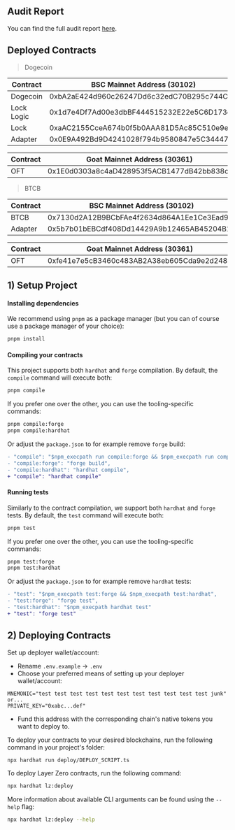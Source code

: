 ## Audit Report

You can find the full audit report [here](https://hackmd.io/@offbeatsecurity/dogelock-review).

## Deployed Contracts

> Dogecoin

| Contract   | BSC Mainnet Address (30102)                | BSC Testnet Address (40102)                |
| ---------- | ------------------------------------------ | ------------------------------------------ |
| Dogecoin   | 0xbA2aE424d960c26247Dd6c32edC70B295c744C43 | 0x9A359f736674913e405Eb64C2048c6293DC97CbF |
| Lock Logic | 0x1d7e4Df7Ad00e3dbBF444515232E22e5C6D173e8 | 0x2d3B6b33E1cF574AB0d007A8154c8f97aa528795 |
| Lock       | 0xaAC2155CceA674b0f5b0AAA81D5Ac85C510e9e98 | 0x4461ccD816E9952Ebd0BaF0661ac4E28de0d5095 |
| Adapter    | 0x0E9A492Bd9D4241028f794b9580847e5C3444776 | 0xa1952fFa805b9F2b711b61f005C6e56054cCA016 |

| Contract | Goat Mainnet Address (30361)               | Goat Testnet Address (40356)               |
| -------- | ------------------------------------------ | ------------------------------------------ |
| OFT      | 0x1E0d0303a8c4aD428953f5ACB1477dB42bb838cf | 0xa0449799bb779CE75FF37d8fd9A486603F24B804 |

> BTCB

| Contract | BSC Mainnet Address (30102)                | BSC Testnet Address (40102)                |
| -------- | ------------------------------------------ | ------------------------------------------ |
| BTCB     | 0x7130d2A12B9BCbFAe4f2634d864A1Ee1Ce3Ead9c | 0x6ce8dA28E2f864420840cF74474eFf5fD80E65B8 |
| Adapter  | 0x5b7b01bEBCdf408Dd14429A9b12465AB45204B13 | 0xD9A5551652a1DF93E6242A39925CEb2133Ea2312 |

| Contract | Goat Mainnet Address (30361)               | Goat Testnet Address (40356)               |
| -------- | ------------------------------------------ | ------------------------------------------ |
| OFT      | 0xfe41e7e5cB3460c483AB2A38eb605Cda9e2d248E | 0xf612A339E85c2E5F4dD1645829ed5898d08F6649 |

## 1) Setup Project

#### Installing dependencies

We recommend using `pnpm` as a package manager (but you can of course use a package manager of your choice):

```bash
pnpm install
```

#### Compiling your contracts

This project supports both `hardhat` and `forge` compilation. By default, the `compile` command will execute both:

```bash
pnpm compile
```

If you prefer one over the other, you can use the tooling-specific commands:

```bash
pnpm compile:forge
pnpm compile:hardhat
```

Or adjust the `package.json` to for example remove `forge` build:

```diff
- "compile": "$npm_execpath run compile:forge && $npm_execpath run compile:hardhat",
- "compile:forge": "forge build",
- "compile:hardhat": "hardhat compile",
+ "compile": "hardhat compile"
```

#### Running tests

Similarly to the contract compilation, we support both `hardhat` and `forge` tests. By default, the `test` command will execute both:

```bash
pnpm test
```

If you prefer one over the other, you can use the tooling-specific commands:

```bash
pnpm test:forge
pnpm test:hardhat
```

Or adjust the `package.json` to for example remove `hardhat` tests:

```diff
- "test": "$npm_execpath test:forge && $npm_execpath test:hardhat",
- "test:forge": "forge test",
- "test:hardhat": "$npm_execpath hardhat test"
+ "test": "forge test"
```

## 2) Deploying Contracts

Set up deployer wallet/account:

- Rename `.env.example` -> `.env`
- Choose your preferred means of setting up your deployer wallet/account:

```
MNEMONIC="test test test test test test test test test test test junk"
or...
PRIVATE_KEY="0xabc...def"
```

- Fund this address with the corresponding chain's native tokens you want to deploy to.

To deploy your contracts to your desired blockchains, run the following command in your project's folder:

```bash
npx hardhat run deploy/DEPLOY_SCRIPT.ts
```

To deploy Layer Zero contracts, run the following command:

```bash
npx hardhat lz:deploy
```

More information about available CLI arguments can be found using the `--help` flag:

```bash
npx hardhat lz:deploy --help
```
